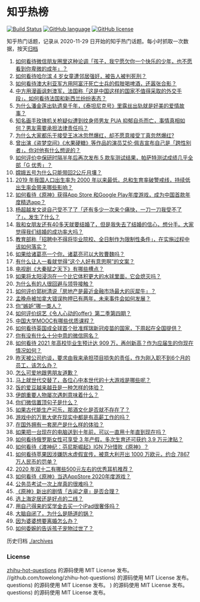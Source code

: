 # 知乎热榜
[![Build Status](https://github.com/ToWeLong/zhihu-hot-questions/workflows/CI/badge.svg)](https://github.com/ToWeLong/zhihu-hot-questions/actions)
[![GitHub language](https://img.shields.io/badge/language-golang-orange.svg)](https://golang.org/)
[![GitHub license](https://img.shields.io/github/license/ToWeLong/zhihu-hot-questions)](https://github.com/ToWeLong/zhihu-hot-questions/blob/main/LICENSE)

知乎热门话题，记录从 2020-11-29 日开始的知乎热门话题。每小时抓取一次数据，按天[归档](./archives)

<!-- BEGIN -->

1. [如何看待微信朋友圈里这种论调「孩子，我宁愿欠你一个快乐的少年，也不愿看到你卑微的成年」？](https://www.zhihu.com/question/50401236)
1. [如何看待哈尔滨 4 岁女童遭邻居强奸，被告人被判死刑？](https://www.zhihu.com/question/432971073)
1. [如何看待澳大利亚军方用阿富汗死亡士兵的假肢喝啤酒，还嚣张合影？](https://www.zhihu.com/question/432942912)
1. [中方用漫画讽刺澳军，法国称「这是中国这样的国家不值得采取的外交手段」，如何看待法国和新西兰纷纷表态？](https://www.zhihu.com/question/432882362)
1. [为什么潘金莲出轨遗臭千年，《泰坦尼克号》里露丝出轨就是好美的爱情故事？](https://www.zhihu.com/question/28839613)
1. [知名画手玫瑰机关枪疑似遭到纹身师男友 PUA 抑郁自杀而亡，事情真相如何？男友需要承担法律责任吗？](https://www.zhihu.com/question/432331664)
1. [为什么大家都乐于接受王冰冰忽然爆红，却不愿意接受丁真忽然爆红?](https://www.zhihu.com/question/432435966)
1. [曾出演《盗梦空间》《水果硬糖》等作品的演员艾伦·佩吉宣布自己是「跨性别者」，你对他有什么想说的？](https://www.zhihu.com/question/432929737)
1. [如何评价中保研时隔半年后再次发布 5 款车测试结果，帕萨特测试成绩几乎全部「G 优秀」？](https://www.zhihu.com/question/432994094)
1. [嫦娥五号为什么只能带回2公斤月壤？](https://www.zhihu.com/question/431841954)
1. [2019 年我国人口出生率为 2000 年以来最低，总和生育率破警戒线，持续低出生率会带来哪些影响？](https://www.zhihu.com/question/432867545)
1. [如何看待《原神》获得App Store 和Google Play年度游戏，成为中国首款年度精选app？](https://www.zhihu.com/question/432985730)
1. [杨超越发文说自己受不了了「还有多少一次来个痛快，一刀一刀我受不了了」，发生了什么？](https://www.zhihu.com/question/433014280)
1. [我和女朋友还有40多天就要结婚了，但是我失去了结婚的信心，想分手。大家觉得我们结婚的成功率大吗？](https://www.zhihu.com/question/432723456)
1. [教育部称「招聘中不得将毕业院校、全日制作为限制性条件」，在实施过程中该如何落实？](https://www.zhihu.com/question/432880029)
1. [如果给诸葛亮一个你，诸葛亮可以大败曹魏吗？](https://www.zhihu.com/question/415934333)
1. [有什么让人一看就觉得“这个人好有意思啊”的文案？](https://www.zhihu.com/question/376417418)
1. [电视剧《大秦赋之天下》有哪些槽点？](https://www.zhihu.com/question/432795652)
1. [如果将太阳浸泡在一个比它体积更大的水球里面，它会熄灭吗？](https://www.zhihu.com/question/410960770)
1. [为什么有的人很回避与领导接触？](https://www.zhihu.com/question/427148747)
1. [如何评价郭树清说「房地产是最近金融市场最大的灰犀牛」？](https://www.zhihu.com/question/432782815)
1. [孟晚舟被加拿大错误拘押已有两年，未来事件会如何发展？](https://www.zhihu.com/question/432794892)
1. [你“嫉妒”哪一类人？](https://www.zhihu.com/question/21195961)
1. [如何评价综艺《令人心动的offer》第二季第四期？](https://www.zhihu.com/question/433032230)
1. [中国大学MOOC有哪些优质课程？](https://www.zhihu.com/question/280151111)
1. [如何看待英国成全球首个批准辉瑞新冠疫苗的国家，下周起在全国提供？](https://www.zhihu.com/question/432994860)
1. [你有没有什么十分中意的微信网名？](https://www.zhihu.com/question/363035181)
1. [如何看待 2021 年高校毕业生预计达 909 万，再创新高？作为应届生的你现在情况如何？](https://www.zhihu.com/question/432862965)
1. [昨天被公司约谈，要求由我来承担项目损失的责任，作为刚入职不到6个月的员工，该怎么办？](https://www.zhihu.com/question/432862166)
1. [怎么可爱地跟男朋友道歉？](https://www.zhihu.com/question/383772587)
1. [马上就世代交替了，各位心中本世代的十大游戏是哪些呢？](https://www.zhihu.com/question/422069449)
1. [饭的爱豆越来越丑是一种怎样的体验？](https://www.zhihu.com/question/432982776)
1. [伊朗重要人物屡次遇刺意味着什么？](https://www.zhihu.com/question/432941551)
1. [你们微信置顶句子是什么？](https://www.zhihu.com/question/353636992)
1. [如果古代能生产可乐，那酒文化是否就不存在了？](https://www.zhihu.com/question/397876572)
1. [游戏中的万氪大佬在现实中都是有高薪工作的吗？](https://www.zhihu.com/question/431746142)
1. [在国外拥有一套房产是什么样的体验？](https://www.zhihu.com/question/432511513)
1. [如果把一台现在的电脑送到十年前，可以一直用十年直到现在吗？](https://www.zhihu.com/question/432573852)
1. [如何看待俄罗斯女性可享受 3 年产假，多次生育还可获约 3.9 万元津贴？](https://www.zhihu.com/question/432690269)
1. [如何看待《渡神纪：芬尼斯崛起》IGN 7分惜败《原神》？](https://www.zhihu.com/question/432784125)
1. [如何看待苹果因涉嫌防水虚假宣传，被意大利开出 1000 万欧元，约合 7867 万人民币的罚单？](https://www.zhihu.com/question/432855632)
1. [2020 年双十二有哪些500元左右的优秀耳机推荐？](https://www.zhihu.com/question/432913647)
1. [如何看待《原神》当选AppStore 2020年度游戏？](https://www.zhihu.com/question/432978719)
1. [公务员考试一次上岸真的很难吗？](https://www.zhihu.com/question/313639666)
1. [《原神》新出的剧情「古闻之章」是否合理？](https://www.zhihu.com/question/432885915)
1. [选上海定居还是好点的二线？](https://www.zhihu.com/question/432634964)
1. [用自己得来的奖学金去买一个iPad很奢侈吗？](https://www.zhihu.com/question/353599753)
1. [大脑自闭了，为什么是肠道的锅？](https://www.zhihu.com/question/432980404)
1. [因为婆婆想要离婚怎么办？](https://www.zhihu.com/question/432542265)
1. [如何委婉的告诉孩子宠物过世了？](https://www.zhihu.com/question/427451041)

<!-- END -->

历史归档 [./archives](./archives)


### License
[zhihu-hot-questions](https://github.com/towelong/zhihu-hot-questions) 的源码使用 MIT License 发布。
//github.com/towelong/zhihu-hot-questions) 的源码使用 MIT License 发布。
questions) 的源码使用 MIT License 发布。
) 的源码使用 MIT License 发布。
questions) 的源码使用 MIT License 发布。
